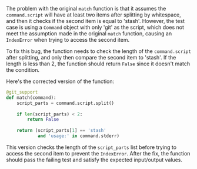 The problem with the original `match` function is that it assumes the `command.script` will have at least two items after splitting by whitespace, and then it checks if the second item is equal to 'stash'. However, the test case is using a `Command` object with only 'git' as the script, which does not meet the assumption made in the original `match` function, causing an `IndexError` when trying to access the second item.

To fix this bug, the function needs to check the length of the `command.script` after splitting, and only then compare the second item to 'stash'. If the length is less than 2, the function should return `False` since it doesn't match the condition.

Here's the corrected version of the function:

```python
@git_support
def match(command):
    script_parts = command.script.split()
    
    if len(script_parts) < 2:
        return False
    
    return (script_parts[1] == 'stash'
            and 'usage:' in command.stderr)
```

This version checks the length of the `script_parts` list before trying to access the second item to prevent the `IndexError`. After the fix, the function should pass the failing test and satisfy the expected input/output values.